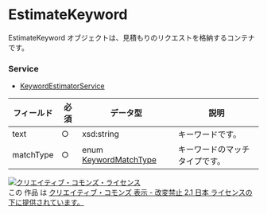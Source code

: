 # EstimateKeyword
EstimateKeyword オブジェクトは、見積もりのリクエストを格納するコンテナです。
### Service
+ [KeywordEstimatorService](../services/KeywordEstimatorService.md)

| フィールド | 必須 | データ型 | 説明 | 
|---|---|---|---|
| text| ○| xsd:string| キーワードです。 |
| matchType| ○| enum <a href="../data/KeywordMatchType.md">KeywordMatchType</a>| キーワードのマッチタイプです。 |
<a rel="license" href="http://creativecommons.org/licenses/by-nd/2.1/jp/"><img alt="クリエイティブ・コモンズ・ライセンス" style="border-width:0" src="https://i.creativecommons.org/l/by-nd/2.1/jp/88x31.png" /></a><br />この 作品 は <a rel="license" href="http://creativecommons.org/licenses/by-nd/2.1/jp/">クリエイティブ・コモンズ 表示 - 改変禁止 2.1 日本 ライセンスの下に提供されています。</a>
